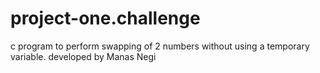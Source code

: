 # project-one.challenge
c program to perform swapping of 2 numbers without using a temporary variable. developed by Manas Negi
